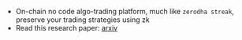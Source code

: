- On-chain no code algo-trading platform, much like `zerodha streak`,
  preserve your trading strategies using zk
- Read this research paper: [arxiv](https://arxiv.org/pdf/2109.11270.pdf)
